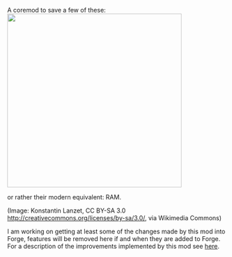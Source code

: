 A coremod to save a few of these:  
<img src="https://upload.wikimedia.org/wikipedia/commons/d/da/KL_CoreMemory.jpg" width="400"/>  

or rather their modern equivalent: RAM.

(Image: Konstantin Lanzet, CC BY-SA 3.0 <http://creativecommons.org/licenses/by-sa/3.0/>, via Wikimedia Commons)

I am working on getting at least some of the changes made by this mod into Forge, features will be removed here if and when they are added to Forge. For a description of the improvements implemented by this mod see [here](summary.md).
